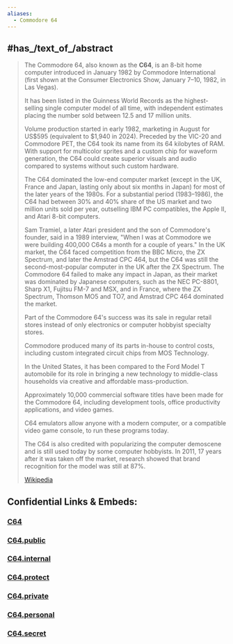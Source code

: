 ```yaml
---
aliases:
  - Commodore 64
---
```


## #has_/text_of_/abstract 

> The Commodore 64, also known as the **C64**, is an 8-bit home computer 
> introduced in January 1982 by Commodore International 
> (first shown at the Consumer Electronics Show, January 7–10, 1982, in Las Vegas). 
> 
> It has been listed in the Guinness World Records as 
> the highest-selling single computer model of all time, 
> with independent estimates placing the number sold between 12.5 and 17 million units. 
> 
> Volume production started in early 1982, 
> marketing in August for US$595 (equivalent to $1,940 in 2024). 
> Preceded by the VIC-20 and Commodore PET, the C64 took its name from its 64 kilobytes of RAM. 
> With support for multicolor sprites and a custom chip for waveform generation, 
> the C64 could create superior visuals and audio compared to systems without such custom hardware.
>
> The C64 dominated the low-end computer market (except in the UK, France and Japan, 
> lasting only about six months in Japan) for most of the later years of the 1980s. 
> For a substantial period (1983–1986), the C64 had between 30% and 40% share of the US market 
> and two million units sold per year, outselling IBM PC compatibles, the Apple II, 
> and Atari 8-bit computers. 
> 
> Sam Tramiel, a later Atari president and the son of Commodore's founder, said in a 1989 interview, 
> "When I was at Commodore we were building 400,000 C64s a month for a couple of years." 
> In the UK market, the C64 faced competition from the BBC Micro, the ZX Spectrum, 
> and later the Amstrad CPC 464, 
> but the C64 was still the second-most-popular computer in the UK after the ZX Spectrum. 
> The Commodore 64 failed to make any impact in Japan, 
> as their market was dominated by Japanese computers, 
> such as the NEC PC-8801, Sharp X1, Fujitsu FM-7 and MSX, 
> and in France, where the ZX Spectrum, Thomson MO5 and TO7, and Amstrad CPC 464 dominated the market.
>
> Part of the Commodore 64's success was its sale in regular retail stores 
> instead of only electronics or computer hobbyist specialty stores. 
> 
> Commodore produced many of its parts in-house to control costs, 
> including custom integrated circuit chips from MOS Technology. 
> 
> In the United States, it has been compared to the Ford Model T automobile for its role in 
> bringing a new technology to middle-class households via creative and affordable mass-production. 
> 
> Approximately 10,000 commercial software titles have been made for the Commodore 64, 
> including development tools, office productivity applications, and video games. 
> 
> C64 emulators allow anyone with a modern computer, 
> or a compatible video game console, to run these programs today. 
> 
> The C64 is also credited with popularizing the computer demoscene 
> and is still used today by some computer hobbyists. 
> In 2011, 17 years after it was taken off the market, research showed that 
> brand recognition for the model was still at 87%.
>
> [Wikipedia](https://en.wikipedia.org/wiki/Commodore%2064) 





## Confidential Links & Embeds: 

### [C64](/_Standards/Technology/IT/Computer_Hardware/Computer/C64.md) 

### [C64.public](/_public/Technology/IT/Computer_Hardware/Computer/C64.public.md) 

### [C64.internal](/_internal/Technology/IT/Computer_Hardware/Computer/C64.internal.md) 

### [C64.protect](/_protect/Technology/IT/Computer_Hardware/Computer/C64.protect.md) 

### [C64.private](/_private/Technology/IT/Computer_Hardware/Computer/C64.private.md) 

### [C64.personal](/_personal/Technology/IT/Computer_Hardware/Computer/C64.personal.md) 

### [C64.secret](/_secret/Technology/IT/Computer_Hardware/Computer/C64.secret.md)

